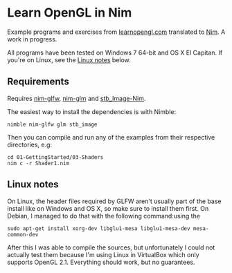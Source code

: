 # Learn OpenGL in Nim

Example programs and exercises from
[learnopengl.com](https://learnopengl.com/) translated to
[Nim](https://nim-lang.org/). A work in progress.

All programs have been tested on Windows 7 64-bit and OS X El Capitan. If
you're on Linux, see the [Linux notes](#linux-notes) below.

## Requirements

Requires [nim-glfw](https://github.com/ephja/nim-glfw),
[nim-glm](https://github.com/stavenko/nim-glm) and
[stb_Image-Nim](https://gitlab.com/define-private-public/stb_image-Nim).

The easiest way to install the dependencies is with Nimble:

```
nimble nim-glfw glm stb_image
```

Then you can compile and run any of the examples from their respective
directories, e.g:

```
cd 01-GettingStarted/03-Shaders 
nim c -r Shader1.nim
```

## Linux notes

On Linux, the header files required by GLFW aren't usually part of the base
install like on Windows and OS X, so make sure to install them first. On
Debian, I managed to do that with the following command:using the

```
sudo apt-get install xorg-dev libglu1-mesa libglu1-mesa-dev mesa-common-dev
```

After this I was able to compile the sources, but unfortunately I could not
actually test them because I'm using Linux in VirtualBox which only supports
OpenGL 2.1. Everything should work, but no guarantees.

